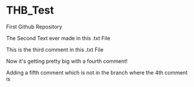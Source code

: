 # THB_Test
First Github Repository


The Second Text ever made in this .txt File


This is the third comment in this .txt File



Now it's getting pretty big with a fourth comment!





Adding a fifth comment which is not in the branch where the 4th comment is 
